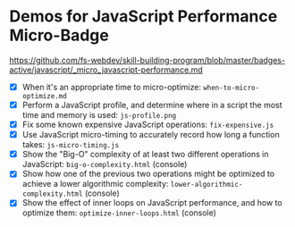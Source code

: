 # Demos for JavaScript Performance Micro-Badge
https://github.com/fs-webdev/skill-building-program/blob/master/badges-active/javascript/_micro_javascript-performance.md

- [x] When it's an appropriate time to micro-optimize: `when-to-micro-optimize.md`
- [x] Perform a JavaScript profile, and determine where in a script the most time and memory is used: `js-profile.png`
- [x] Fix some known expensive JavaScript operations: `fix-expensive.js`
- [x] Use JavaScript micro-timing to accurately record how long a function takes: `js-micro-timing.js`
- [x] Show the "Big-O" complexity of at least two different operations in JavaScript: `big-o-complexity.html` (console)
- [x] Show how one of the previous two operations might be optimized to achieve a lower algorithmic complexity: `lower-algorithmic-complexity.html` (console)
- [x] Show the effect of inner loops on JavaScript performance, and how to optimize them: `optimize-inner-loops.html` (console)
